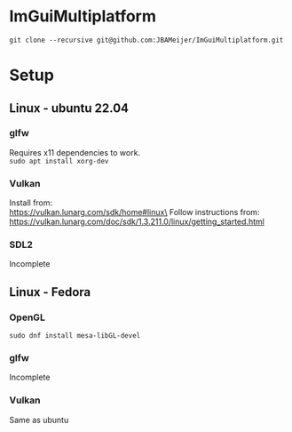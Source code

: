 # ImGuiMultiplatform

`git clone --recursive git@github.com:JBAMeijer/ImGuiMultiplatform.git`

# Setup
## Linux - ubuntu 22.04
### glfw
Requires x11 dependencies to work.\
`sudo apt install xorg-dev`
### Vulkan
Install from:\
https://vulkan.lunarg.com/sdk/home#linux\
Follow instructions from:\
https://vulkan.lunarg.com/doc/sdk/1.3.211.0/linux/getting_started.html
### SDL2
Incomplete
## Linux - Fedora
### OpenGL
`sudo dnf install mesa-libGL-devel`
### glfw
Incomplete
### Vulkan
Same as ubuntu 